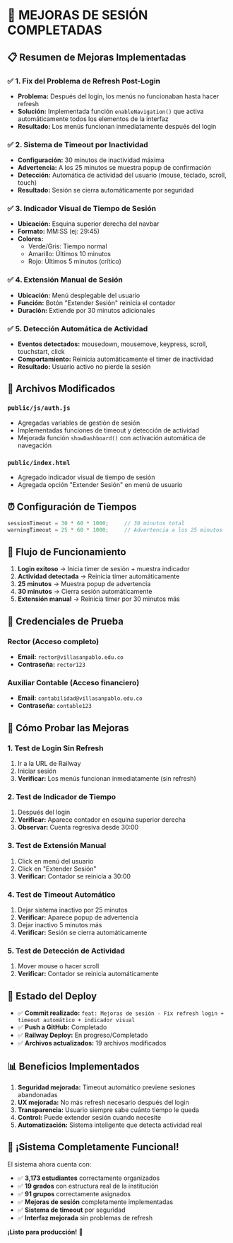 # 🎉 MEJORAS DE SESIÓN COMPLETADAS

## 📋 Resumen de Mejoras Implementadas

### ✅ **1. Fix del Problema de Refresh Post-Login**
- **Problema:** Después del login, los menús no funcionaban hasta hacer refresh
- **Solución:** Implementada función `enableNavigation()` que activa automáticamente todos los elementos de la interfaz
- **Resultado:** Los menús funcionan inmediatamente después del login

### ✅ **2. Sistema de Timeout por Inactividad**
- **Configuración:** 30 minutos de inactividad máxima
- **Advertencia:** A los 25 minutos se muestra popup de confirmación
- **Detección:** Automática de actividad del usuario (mouse, teclado, scroll, touch)
- **Resultado:** Sesión se cierra automáticamente por seguridad

### ✅ **3. Indicador Visual de Tiempo de Sesión**
- **Ubicación:** Esquina superior derecha del navbar
- **Formato:** MM:SS (ej: 29:45)
- **Colores:**
  - Verde/Gris: Tiempo normal
  - Amarillo: Últimos 10 minutos
  - Rojo: Últimos 5 minutos (crítico)

### ✅ **4. Extensión Manual de Sesión**
- **Ubicación:** Menú desplegable del usuario
- **Función:** Botón "Extender Sesión" reinicia el contador
- **Duración:** Extiende por 30 minutos adicionales

### ✅ **5. Detección Automática de Actividad**
- **Eventos detectados:** mousedown, mousemove, keypress, scroll, touchstart, click
- **Comportamiento:** Reinicia automáticamente el timer de inactividad
- **Resultado:** Usuario activo no pierde la sesión

## 🔧 Archivos Modificados

### `public/js/auth.js`
- Agregadas variables de gestión de sesión
- Implementadas funciones de timeout y detección de actividad
- Mejorada función `showDashboard()` con activación automática de navegación

### `public/index.html`
- Agregado indicador visual de tiempo de sesión
- Agregada opción "Extender Sesión" en menú de usuario

## ⏰ Configuración de Tiempos

```javascript
sessionTimeout = 30 * 60 * 1000;     // 30 minutos total
warningTimeout = 25 * 60 * 1000;     // Advertencia a los 25 minutos
```

## 🎯 Flujo de Funcionamiento

1. **Login exitoso** → Inicia timer de sesión + muestra indicador
2. **Actividad detectada** → Reinicia timer automáticamente
3. **25 minutos** → Muestra popup de advertencia
4. **30 minutos** → Cierra sesión automáticamente
5. **Extensión manual** → Reinicia timer por 30 minutos más

## 🔐 Credenciales de Prueba

### Rector (Acceso completo)
- **Email:** `rector@villasanpablo.edu.co`
- **Contraseña:** `rector123`

### Auxiliar Contable (Acceso financiero)
- **Email:** `contabilidad@villasanpablo.edu.co`
- **Contraseña:** `contable123`

## 🧪 Cómo Probar las Mejoras

### 1. **Test de Login Sin Refresh**
1. Ir a la URL de Railway
2. Iniciar sesión
3. **Verificar:** Los menús funcionan inmediatamente (sin refresh)

### 2. **Test de Indicador de Tiempo**
1. Después del login
2. **Verificar:** Aparece contador en esquina superior derecha
3. **Observar:** Cuenta regresiva desde 30:00

### 3. **Test de Extensión Manual**
1. Click en menú del usuario
2. Click en "Extender Sesión"
3. **Verificar:** Contador se reinicia a 30:00

### 4. **Test de Timeout Automático**
1. Dejar sistema inactivo por 25 minutos
2. **Verificar:** Aparece popup de advertencia
3. Dejar inactivo 5 minutos más
4. **Verificar:** Sesión se cierra automáticamente

### 5. **Test de Detección de Actividad**
1. Mover mouse o hacer scroll
2. **Verificar:** Contador se reinicia automáticamente

## 🚀 Estado del Deploy

- ✅ **Commit realizado:** `feat: Mejoras de sesión - Fix refresh login + timeout automático + indicador visual`
- ✅ **Push a GitHub:** Completado
- ✅ **Railway Deploy:** En progreso/Completado
- ✅ **Archivos actualizados:** 19 archivos modificados

## 📊 Beneficios Implementados

1. **Seguridad mejorada:** Timeout automático previene sesiones abandonadas
2. **UX mejorada:** No más refresh necesario después del login
3. **Transparencia:** Usuario siempre sabe cuánto tiempo le queda
4. **Control:** Puede extender sesión cuando necesite
5. **Automatización:** Sistema inteligente que detecta actividad real

## 🎉 ¡Sistema Completamente Funcional!

El sistema ahora cuenta con:
- ✅ **3,173 estudiantes** correctamente organizados
- ✅ **19 grados** con estructura real de la institución
- ✅ **91 grupos** correctamente asignados
- ✅ **Mejoras de sesión** completamente implementadas
- ✅ **Sistema de timeout** por seguridad
- ✅ **Interfaz mejorada** sin problemas de refresh

**¡Listo para producción!** 🚀